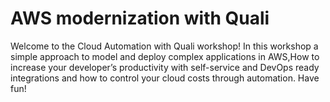 # AWS modernization with Quali

Welcome to the Cloud Automation with Quali workshop!
In this workshop a simple approach to model and deploy complex applications in AWS,How to increase your developer’s productivity with self-service and DevOps ready integrations
and how to control your cloud costs through automation.
Have fun!
